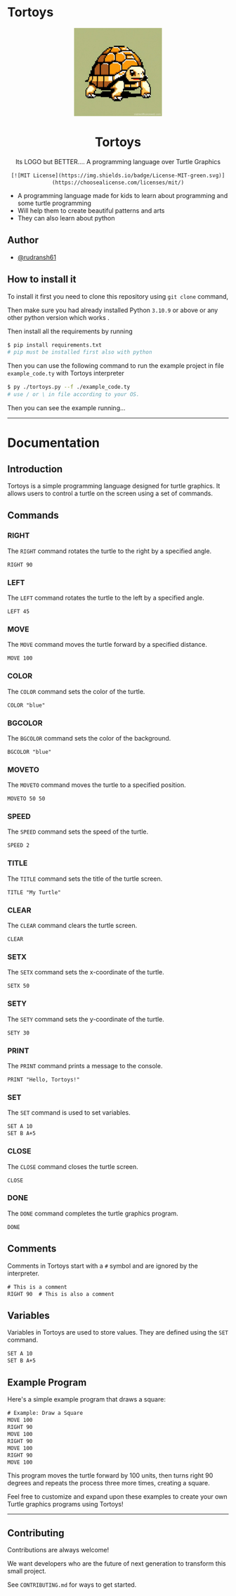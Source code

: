 # Tortoys
<div align="center">
    <img src="./logo.jpg" alt="logo" width="200"/>
    <h1>Tortoys</h1>
    <p>Its LOGO but BETTER.... A programming language over Turtle Graphics </p>

    [![MIT License](https://img.shields.io/badge/License-MIT-green.svg)](https://choosealicense.com/licenses/mit/)
</div>


 - A programming language made for kids to learn about programming and some turtle programming
 - Will help them to create beautiful patterns and arts
 - They can also learn about python 


##  Author

-  [@rudransh61](https://www.github.com/rudransh61)


## How to install it

To install it first you need to clone this repository using `git clone` command,

Then make sure you had already installed Python `3.10.9` or above or any other python version which works .

Then install all the requirements by running 
```bash 
$ pip install requirements.txt 
# pip must be installed first also with python
```

Then you can use the following command to run the example project in file  `example_code.ty` with Tortoys interpreter
```bash
$ py ./tortoys.py --f ./example_code.ty
# use / or \ in file according to your OS.
```

Then you can see the example running...

___

# Documentation

## Introduction

Tortoys is a simple programming language designed for turtle graphics. It allows users to control a turtle on the screen using a set of commands.

## Commands

### RIGHT

The `RIGHT` command rotates the turtle to the right by a specified angle.

```tortoys
RIGHT 90
```

### LEFT

The `LEFT` command rotates the turtle to the left by a specified angle.

```tortoys
LEFT 45
```

### MOVE

The `MOVE` command moves the turtle forward by a specified distance.

```tortoys
MOVE 100
```

### COLOR

The `COLOR` command sets the color of the turtle.

```tortoys
COLOR "blue"
```

### BGCOLOR

The `BGCOLOR` command sets the color of the background.

```tortoys
BGCOLOR "blue"
```

### MOVETO

The `MOVETO` command moves the turtle to a specified position.

```tortoys
MOVETO 50 50
```

### SPEED

The `SPEED` command sets the speed of the turtle.

```tortoys
SPEED 2
```

### TITLE

The `TITLE` command sets the title of the turtle screen.

```tortoys
TITLE "My Turtle"
```

### CLEAR

The `CLEAR` command clears the turtle screen.

```tortoys
CLEAR
```

### SETX

The `SETX` command sets the x-coordinate of the turtle.

```tortoys
SETX 50
```

### SETY

The `SETY` command sets the y-coordinate of the turtle.

```tortoys
SETY 30
```

### PRINT

The `PRINT` command prints a message to the console.

```tortoys
PRINT "Hello, Tortoys!"
```

### SET

The `SET` command is used to set variables.

```tortoys
SET A 10
SET B A+5
```

### CLOSE

The `CLOSE` command closes the turtle screen.

```tortoys
CLOSE
```

### DONE

The `DONE` command completes the turtle graphics program.

```tortoys
DONE
```

## Comments

Comments in Tortoys start with a `#` symbol and are ignored by the interpreter.

```tortoys
# This is a comment
RIGHT 90  # This is also a comment
```

## Variables

Variables in Tortoys are used to store values. They are defined using the `SET` command.

```tortoys
SET A 10
SET B A+5
```

## Example Program

Here's a simple example program that draws a square:

```tortoys
# Example: Draw a Square
MOVE 100
RIGHT 90
MOVE 100
RIGHT 90
MOVE 100
RIGHT 90
MOVE 100
```

This program moves the turtle forward by 100 units, then turns right 90 degrees and repeats the process three more times, creating a square.

Feel free to customize and expand upon these examples to create your own Turtle graphics programs using Tortoys!

___




##  Contributing

  

Contributions are always welcome!

We want developers who are the future of next generation to transform this small project.

  

See `CONTRIBUTING.md` for ways to get started.